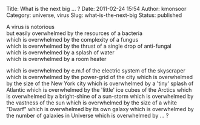 Title: What is the next big ... ?
Date: 2011-02-24 15:54
Author: kmonsoor
Category: universe, virus
Slug: what-is-the-next-big
Status: published

<div dir="ltr" style="text-align:left;">

A virus is notorious  
but easily overwhelmed by the resources of a bacteria  
which is overwhelmed by the complexity of a fungus  
which is overwhelmed by the thrust of a single drop of anti-fungal  
which is overwhelmed by a splash of water  
which is overwhelmed by a room heater
</p>
<a name="more"></a>  
which is overwhelmed by e.m.f of the electric system of the skyscraper  
which is overwhelmed by the power-grid of the city  
which is overwhelmed by the size of the New York city  
which is overwhelmed by a 'tiny' splash of Atlantic  
which is overwhelmed by the 'little' ice cubes of the Arctics  
which is overwhelmed by a bright-shine of a sun-storm  
which is overwhelmed by the vastness of the sun  
which is overwhelmed by the size of a white "Dwarf"  
which is overwhelmed by its own galaxy  
which is overwhelmed by the number of galaxies in Universe  
which is overwhelmed by ... ?

<p>

</div>

<div class="blogger-post-footer">

![]()

</div>
